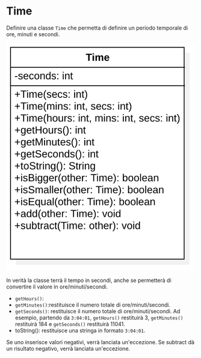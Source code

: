 # Time

Definire una classe `Time` che permetta di definire un periodo temporale di ore, minuti e secondi.

![time](assets/time.jpg)

In verità la classe terrà il tempo in secondi, anche se permetterà di convertire il valore in ore/minuti/secondi.

* `getHours()`:
* `getMinutes()`:restituisce il numero totale di ore/minuti/secondi.
* `getSeconds()`: restituisce il numero totale di ore/minuti/secondi. Ad esempio, partendo da `3:04:01`, `getHours()` restituirà 3, `getMinutes()` restituirà 184 e `getSeconds()` restituirà 11041.
* toString(): restituisce una stringa in formato `3:04:01`.

Se uno inserisce valori negativi, verrà lanciata un'eccezione.
Se subtract dà un risultato negativo, verrà lanciata un'eccezione.